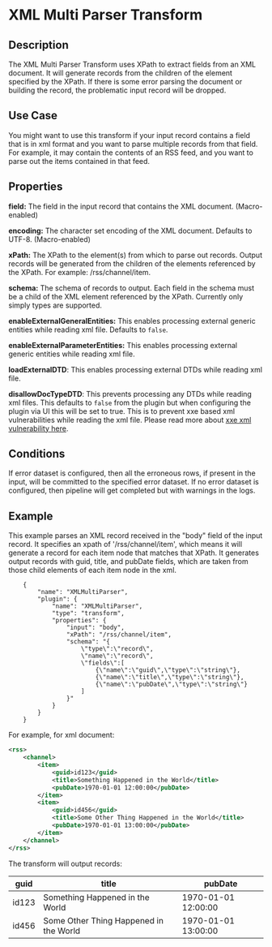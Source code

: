 # XML Multi Parser Transform

Description
-----------
The XML Multi Parser Transform uses XPath to extract fields from an XML document. It will generate records from
the children of the element specified by the XPath. If there is some error parsing the document or building the record,
the problematic input record will be dropped.


Use Case
--------
You might want to use this transform if your input record contains a field that is in xml format and you want to
parse multiple records from that field. For example, it may contain the contents of an RSS feed, and you want to parse
out the items contained in that feed.


Properties
----------

**field:** The field in the input record that contains the XML document. (Macro-enabled)

**encoding:** The character set encoding of the XML document. Defaults to UTF-8. (Macro-enabled)

**xPath:** The XPath to the element(s) from which to parse out records. Output records will be generated from the
children of the elements referenced by the XPath. For example: /rss/channel/item.

**schema:** The schema of records to output. Each field in the schema must be a child of the XML element referenced by
the XPath. Currently only simply types are supported.

**enableExternalGeneralEntities:** This enables processing external generic entities while reading xml file. Defaults to `false`.

**enableExternalParameterEntities:** This enables processing external generic entities while reading xml file.

**loadExternalDTD**: This enables processing external DTDs while reading xml file.

**disallowDocTypeDTD**: This prevents processing any DTDs while reading xml files. This defaults to `false` from the plugin but when configuring the plugin via UI this will be set to true. This is to prevent xxe based xml vulnerabilities while reading the xml file. Please read more about [xxe xml vulnerability here](https://owasp.org/www-community/vulnerabilities/XML_External_Entity_(XXE)_Processing).

Conditions
----------
If error dataset is configured, then all the erroneous rows, if present in the input, will be committed to the
specified error dataset.
If no error dataset is configured, then pipeline will get completed but with warnings in the logs.

Example
-------

This example parses an XML record received in the "body" field of the input record. It specifies an
xpath of '/rss/channel/item', which means it will generate a record for each item node that matches that XPath.
It generates output records with guid, title, and pubDate fields, which are taken from those child
elements of each item node in the xml.

        {
            "name": "XMLMultiParser",
            "plugin": {
                "name": "XMLMultiParser",
                "type": "transform",
                "properties": {
                    "input": "body",
                    "xPath": "/rss/channel/item",
                    "schema": "{
                        \"type\":\"record\",
                        \"name\":\"record\",
                        \"fields\":[
                            {\"name\":\"guid\",\"type\":\"string\"},
                            {\"name\":\"title\",\"type\":\"string\"},
                            {\"name\":\"pubDate\",\"type\":\"string\"}
                        ]
                    }"
                }
            }
        }

For example, for xml document:

```xml
<rss>
    <channel>
        <item>
            <guid>id123</guid>
            <title>Something Happened in the World</title>
            <pubDate>1970-01-01 12:00:00</pubDate>
        </item>
        <item>
            <guid>id456</guid>
            <title>Some Other Thing Happened in the World</title>
            <pubDate>1970-01-01 13:00:00</pubDate>
        </item>
    </channel>
</rss>
```

The transform will output records:

| guid  | title                                  | pubDate             |
| ----- | -------------------------------------- | ------------------- |
| id123 | Something Happened in the World        | 1970-01-01 12:00:00 |
| id456 | Some Other Thing Happened in the World | 1970-01-01 13:00:00 |
